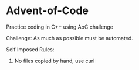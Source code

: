 # Advent-of-Code
Practice coding in C++ using AoC challenge

Challenge:
As much as possible must be automated.

Self Imposed Rules:
1. No files copied by hand, use curl
